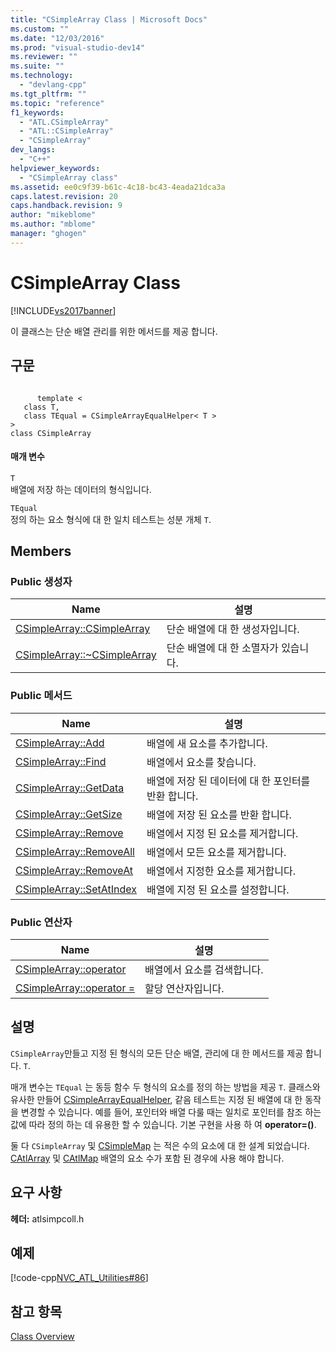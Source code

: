 ```yaml
---
title: "CSimpleArray Class | Microsoft Docs"
ms.custom: ""
ms.date: "12/03/2016"
ms.prod: "visual-studio-dev14"
ms.reviewer: ""
ms.suite: ""
ms.technology: 
  - "devlang-cpp"
ms.tgt_pltfrm: ""
ms.topic: "reference"
f1_keywords: 
  - "ATL.CSimpleArray"
  - "ATL::CSimpleArray"
  - "CSimpleArray"
dev_langs: 
  - "C++"
helpviewer_keywords: 
  - "CSimpleArray class"
ms.assetid: ee0c9f39-b61c-4c18-bc43-4eada21dca3a
caps.latest.revision: 20
caps.handback.revision: 9
author: "mikeblome"
ms.author: "mblome"
manager: "ghogen"
---
```

# CSimpleArray Class
[!INCLUDE[vs2017banner](../../assembler/inline/includes/vs2017banner.md)]

이 클래스는 단순 배열 관리를 위한 메서드를 제공 합니다.  
  
## 구문  
  
```  
  
      template <  
   class T,  
   class TEqual = CSimpleArrayEqualHelper< T >  
>   
class CSimpleArray  
```  
  
#### 매개 변수  
 `T`  
 배열에 저장 하는 데이터의 형식입니다.  
  
 `TEqual`  
 정의 하는 요소 형식에 대 한 일치 테스트는 성분 개체 `T`.  
  
## Members  
  
### Public 생성자  
  
|Name|설명|  
|----------|--------|  
|[CSimpleArray::CSimpleArray](../Topic/CSimpleArray::CSimpleArray.md)|단순 배열에 대 한 생성자입니다.|  
|[CSimpleArray::~CSimpleArray](../Topic/CSimpleArray::~CSimpleArray.md)|단순 배열에 대 한 소멸자가 있습니다.|  
  
### Public 메서드  
  
|Name|설명|  
|----------|--------|  
|[CSimpleArray::Add](../Topic/CSimpleArray::Add.md)|배열에 새 요소를 추가합니다.|  
|[CSimpleArray::Find](../Topic/CSimpleArray::Find.md)|배열에서 요소를 찾습니다.|  
|[CSimpleArray::GetData](../Topic/CSimpleArray::GetData.md)|배열에 저장 된 데이터에 대 한 포인터를 반환 합니다.|  
|[CSimpleArray::GetSize](../Topic/CSimpleArray::GetSize.md)|배열에 저장 된 요소를 반환 합니다.|  
|[CSimpleArray::Remove](../Topic/CSimpleArray::Remove.md)|배열에서 지정 된 요소를 제거합니다.|  
|[CSimpleArray::RemoveAll](../Topic/CSimpleArray::RemoveAll.md)|배열에서 모든 요소를 제거합니다.|  
|[CSimpleArray::RemoveAt](../Topic/CSimpleArray::RemoveAt.md)|배열에서 지정한 요소를 제거합니다.|  
|[CSimpleArray::SetAtIndex](../Topic/CSimpleArray::SetAtIndex.md)|배열에 지정 된 요소를 설정합니다.|  
  
### Public 연산자  
  
|Name|설명|  
|----------|--------|  
|[CSimpleArray::operator](../Topic/CSimpleArray::operator.md)|배열에서 요소를 검색합니다.|  
|[CSimpleArray::operator \=](../Topic/CSimpleArray::operator%20=.md)|할당 연산자입니다.|  
  
## 설명  
 `CSimpleArray`만들고 지정 된 형식의 모든 단순 배열, 관리에 대 한 메서드를 제공 합니다. `T`.  
  
 매개 변수는 `TEqual` 는 동등 함수 두 형식의 요소를 정의 하는 방법을 제공 `T`.  클래스와 유사한 만들어  [CSimpleArrayEqualHelper](../../atl/reference/csimplearrayequalhelper-class.md), 같음 테스트는 지정 된 배열에 대 한 동작을 변경할 수 있습니다.  예를 들어, 포인터와 배열 다룰 때는 일치로 포인터를 참조 하는 값에 따라 정의 하는 데 유용한 할 수 있습니다.  기본 구현을 사용 하 여  **operator\=\(\)**.  
  
 둘 다 `CSimpleArray` 및  [CSimpleMap](../../atl/reference/csimplemap-class.md) 는 적은 수의 요소에 대 한 설계 되었습니다.  [CAtlArray](../../atl/reference/catlarray-class.md) 및  [CAtlMap](../../atl/reference/catlmap-class.md) 배열의 요소 수가 포함 된 경우에 사용 해야 합니다.  
  
## 요구 사항  
 **헤더:** atlsimpcoll.h  
  
## 예제  
 [!code-cpp[NVC_ATL_Utilities#86](../../atl/codesnippet/CPP/csimplearray-class_1.cpp)]  
  
## 참고 항목  
 [Class Overview](../../atl/atl-class-overview.md)
